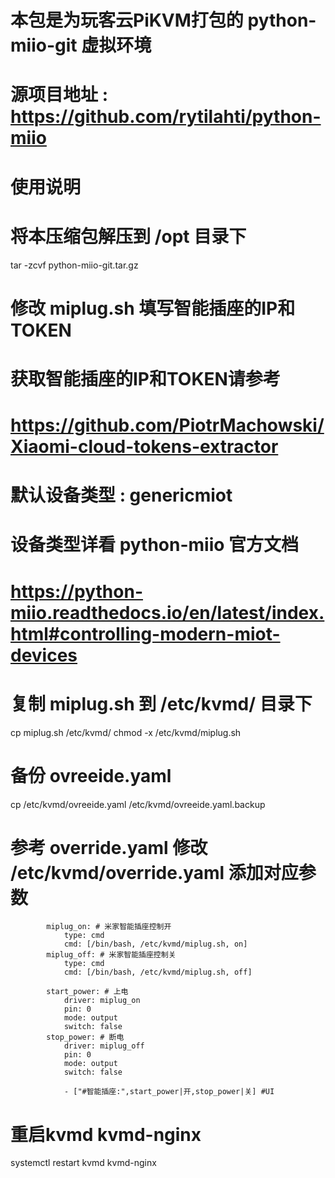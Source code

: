 # 本包是为玩客云PiKVM打包的 python-miio-git 虚拟环境
# 源项目地址 : https://github.com/rytilahti/python-miio

# 使用说明
# 将本压缩包解压到 /opt 目录下

 tar -zcvf python-miio-git.tar.gz

# 修改 miplug.sh 填写智能插座的IP和TOKEN
# 获取智能插座的IP和TOKEN请参考 
# https://github.com/PiotrMachowski/Xiaomi-cloud-tokens-extractor
# 默认设备类型 : genericmiot 
# 设备类型详看 python-miio 官方文档
# https://python-miio.readthedocs.io/en/latest/index.html#controlling-modern-miot-devices

# 复制 miplug.sh 到 /etc/kvmd/ 目录下

 cp miplug.sh /etc/kvmd/
 chmod -x /etc/kvmd/miplug.sh

# 备份 ovreeide.yaml
 cp /etc/kvmd/ovreeide.yaml /etc/kvmd/ovreeide.yaml.backup
# 参考 override.yaml 修改 /etc/kvmd/override.yaml 添加对应参数

            miplug_on: # 米家智能插座控制开
                type: cmd
                cmd: [/bin/bash, /etc/kvmd/miplug.sh, on]
            miplug_off: # 米家智能插座控制关
                type: cmd
                cmd: [/bin/bash, /etc/kvmd/miplug.sh, off]

            start_power: # 上电
                driver: miplug_on
                pin: 0
                mode: output
                switch: false
            stop_power: # 断电
                driver: miplug_off
                pin: 0
                mode: output
                switch: false

                - ["#智能插座:",start_power|开,stop_power|关] #UI

# 重启kvmd kvmd-nginx
 systemctl restart kvmd kvmd-nginx

